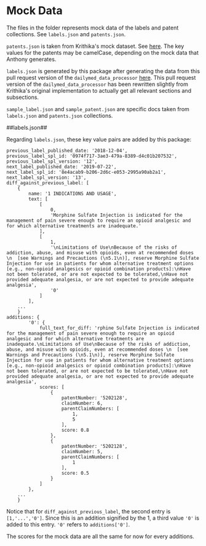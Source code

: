 
# Mock Data

The files in the folder represents mock data of the labels and patent collections.  See `labels.json` and `patents.json`.

`patents.json` is taken from Krithika's mock dataset.  See [here](https://github.com/pharmaDB/etl_pipeline/tree/main/testdata).  The key values for the patents may be camelCase, depending on the mock data that Anthony generates.

`labels.json` is generated by this package after generating the data from this pull request version of the `dailymed_data_processor` [here](https://github.com/pharmaDB/dailymed_data_processor/pull/9).  This pull request version of the `dailymed_data_processor` has been rewritten slightly from Krithika's original implementation to actually get all relevant sections and subsections.

`sample_label.json` and `sample_patent.json` are specific docs taken from `labels.json` and `patents.json` collections.

##labels.json##

Regarding `labels.json`, these key value pairs are added by this package:

```
previous_label_published_date: '2018-12-04',
previous_label_spl_id: '0974f717-3ae3-479a-8389-d4c01b207532',
previous_label_spl_version: '12',
next_label_published_date: '2019-07-22',
next_label_spl_id: '8e4acab9-b206-2d6c-e053-2995a90ab2a1',
next_label_spl_version: '13',
diff_against_previous_label: [
    {
        name: '1 INDICATIONS AND USAGE',
        text: [
            [
                0,
                'Morphine Sulfate Injection is indicated for the management of pain severe enough to require an opioid analgesic and for which alternative treatments are inadequate.'
            ],
            [
                1,
                '\nLimitations of Use\nBecause of the risks of addiction, abuse, and misuse with opioids, even at recommended doses \n  [see Warnings and Precautions (\n5.1\n)], reserve Morphine Sulfate Injection for use in patients for whom alternative treatment options [e.g., non-opioid analgesics or opioid combination products]:\nHave not been tolerated, or are not expected to be tolerated,\nHave not provided adequate analgesia, or are not expected to provide adequate analgesia',
                '0'
            ]
        ],
    ...
    }
additions: {
        '0': {
            full_text_for_diff: 'rphine Sulfate Injection is indicated for the management of pain severe enough to require an opioid analgesic and for which alternative treatments are inadequate.\nLimitations of Use\nBecause of the risks of addiction, abuse, and misuse with opioids, even at recommended doses \n  [see Warnings and Precautions (\n5.1\n)], reserve Morphine Sulfate Injection for use in patients for whom alternative treatment options [e.g., non-opioid analgesics or opioid combination products]:\nHave not been tolerated, or are not expected to be tolerated,\nHave not provided adequate analgesia, or are not expected to provide adequate analgesia',
            scores: [
                {
                    patentNumber: '5202128',
                    claimNumber: 6,
                    parentClaimNumbers: [
                        1,
                        5
                    ],
                    score: 0.8
                },
                {
                    patentNumber: '5202128',
                    claimNumber: 5,
                    parentClaimNumbers: [
                        1
                    ],
                    score: 0.5
                }
            ]
        },
    ...
    }
```

Notice that for `diff_against_previous_label`, the second entry is `[1,'...','0']`.  Since this is an addition signified by the 1, a third value `'0'` is added to this entry.  `'0'` refers to `additions['0']`.

The scores for the mock data are all the same for now for every additions.